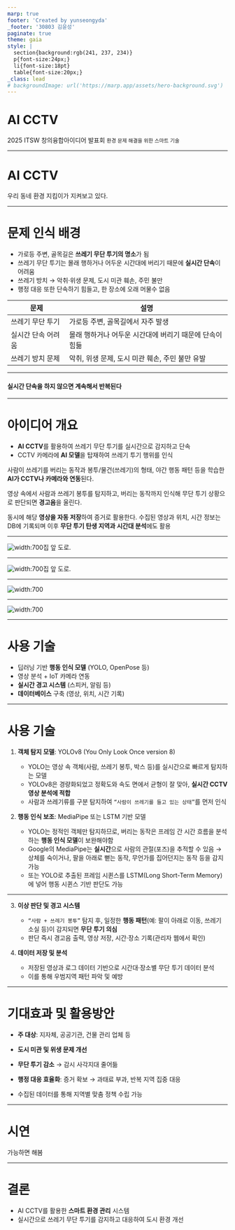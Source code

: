 ```yaml
---
marp: true
footer: 'Created by yunseongyda'
_footer: '30803 김윤성'
paginate: true
theme: gaia
style: |
  section{background:rgb(241, 237, 234)}
  p{font-size:24px;}
  li{font-size:18pt}
  table{font-size:20px;}
_class: lead
# backgroundImage: url('https://marp.app/assets/hero-background.svg')
---
```


# AI CCTV
2025 ITSW 창의융합아이디어 발표회
<small>환경 문제 해결을 위한 스마트 기술</small>

---

# AI CCTV
우리 동네 환경 지킴이가 지켜보고 있다.

---

# 문제 인식 배경
- 가로등 주변, 골목길은 **쓰레기 무단 투기의 명소**가 됨
- 쓰레기 무단 투기는 몰래 행하거나 어두운 시간대에 버리기 때문에 **실시간 단속**이 어려움
- 쓰레기 방치 → 악취·위생 문제, 도시 미관 훼손, 주민 불만
- 행정 대응 또한 단속하기 힘들고, 한 장소에 오래 머물수 없음

| 문제 | 설명 |
| --- | --- |
| 쓰레기 무단 투기 | 가로등 주변, 골목길에서 자주 발생 |
| 실시간 단속 어려움 | 몰래 행하거나 어두운 시간대에 버리기 때문에 단속이 힘듦 |
| 쓰레기 방치 문제 | 악취, 위생 문제, 도시 미관 훼손, 주민 불만 유발 |

<hr>

#### 실시간 단속을 하지 않으면 계속해서 반복된다

---

# 아이디어 개요
- **AI CCTV**를 활용하여 쓰레기 무단 투기를 실시간으로 감지하고 단속
- CCTV 카메라에 **AI 모델**을 탑재하여 쓰레기 투기 행위를 인식

사람이 쓰레기를 버리는 동작과 봉투/물건(쓰레기)의 형태, 야간 행동 패턴 등을 학습한 **AI가 CCTV나 카메라와 연동**된다.

영상 속에서 사람과 쓰레기 봉투를 탐지하고, 버리는 동작까지 인식해 무단 투기 상황으로 판단되면 **경고음**을 울린다.

동시에 해당 **영상을 자동 저장**하여 증거로 활용한다. 수집된 영상과 위치, 시간 정보는 DB에 기록되며 이후 **무단 투기 탄생 지역과 시간대 분석**에도 활용

---

<!-- _class: lead -->
![width:700](img/garbage.jpg)집 앞 도로.

---


<!-- _class: lead -->
![width:700](img/cctvEx.jpg)집 앞 도로.

---

<!-- _class: lead -->
![width:700](img/judging.png)

---
<!-- _class: lead -->
![width:700](img/warningAlert.png)

---

# 사용 기술
- 딥러닝 기반 **행동 인식 모델** (YOLO, OpenPose 등)
- 영상 분석 + IoT 카메라 연동
- **실시간 경고 시스템** (스피커, 알림 등)
- **데이터베이스** 구축 (영상, 위치, 시간 기록)

---

# 사용 기술

1. **객체 탐지 모델**: YOLOv8 (You Only Look Once version 8)
    - YOLO는 영상 속 객체(사람, 쓰레기 봉투, 박스 등)를 실시간으로 빠르게 탐지하는 모델
    - YOLOv8은 경량화되었고 정확도와 속도 면에서 균형이 잘 맞아, **실시간 CCTV 영상 분석에 적합**
    - 사람과 쓰레기류를 구분 탐지하여 `“사람이 쓰레기를 들고 있는 상태”`를 먼저 인식

2. **행동 인식 보조**: MediaPipe 또는 LSTM 기반 모델
    - YOLO는 정적인 객체만 탐지하므로, 버리는 동작은 프레임 간 시간 흐름을 분석하는 **행동 인식 모델**이 보완해야함
    - Google의 MediaPipe는 **실시간**으로 사람의 관절(포즈)을 추적할 수 있음 → 상체를 숙이거나, 팔을 아래로 뻗는 동작, 무언가를 집어던지는 동작 등을 감지 가능
    - 또는 YOLO로 추출된 프레임 시퀸스를 LSTM(Long Short-Term Memory)에 넣어 행동 시퀸스 기반 판단도 가능

---

3. **이상 판단 및 경고 시스템**
    - `“사람 + 쓰레기 봉투”` 탐지 후, 일정한 **행동 패턴**(예: 팔이 아래로 이동, 쓰레기 소실 등)이 감지되면 **무단 투기 의심**
    - 판단 즉시 경고음 출력, 영상 저장, 시간·장소 기록(관리자 웹에서 확인)

4. **데이터 저장 및 분석**
    - 저장된 영상과 로그 데이터 기반으로 시간대·장소별 무단 투기 데이터 분석
    - 이를 통해 우범지역 패턴 파악 및 예방

---

# 기대효과 및 활용방안
- **주 대상**: 지자체, 공공기관, 건물 관리 업체 등

- **도시 미관 및 위생 문제 개선**

- **무단 투기 감소** → 감시 사각지대 줄어듦

- **행정 대응 효율화**: 증거 확보 → 과태료 부과, 반복 지역 집중 대응

- 수집된 데이터를 통해 지역별 맞춤 정책 수립 가능

---

# 시연
가능하면 해봄

---

# 결론
- AI CCTV를 활용한 **스마트 환경 관리** 시스템
- 실시간으로 쓰레기 무단 투기를 감지하고 대응하여 도시 환경 개선